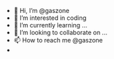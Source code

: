 - 👋 Hi, I’m @gaszone
- 👀 I’m interested in coding
- 🌱 I’m currently learning ...
- 💞️ I’m looking to collaborate on ...
- 📫 How to reach me @gaszone
- 

<!---
gaszone/gaszone is a ✨ special ✨ repository because its `README.md` (this file) appears on your GitHub profile.
You can click the Preview link to take a look at your changes.
--->
